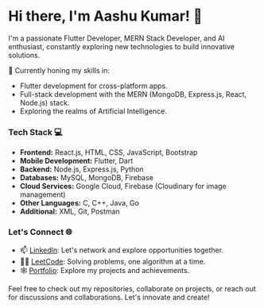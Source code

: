 # Hi there, I'm Aashu Kumar! 👋

I'm a passionate Flutter Developer, MERN Stack Developer, and AI enthusiast, constantly exploring new technologies to build innovative solutions.

🏫 Currently honing my skills in:
- Flutter development for cross-platform apps.
- Full-stack development with the MERN (MongoDB, Express.js, React, Node.js) stack.
- Exploring the realms of Artificial Intelligence.

### Tech Stack 💻
- **Frontend:** React.js, HTML, CSS, JavaScript, Bootstrap
- **Mobile Development:** Flutter, Dart
- **Backend:** Node.js, Express.js, Python
- **Databases:** MySQL, MongoDB, Firebase
- **Cloud Services:** Google Cloud, Firebase (Cloudinary for image management)
- **Other Languages:** C, C++, Java, Go
- **Additional:** XML, Git, Postman

### Let's Connect 🌐
- 📫 [LinkedIn](https://www.linkedin.com/in/aashu-kumar-apr2004/): Let's network and explore opportunities together.
- 🧑‍💻 [LeetCode](https://leetcode.com/aashu_kmr/): Solving problems, one algorithm at a time.
- 🕸️ [Portfolio](https://my-portfolio-kappa-ivory.vercel.app/): Explore my projects and achievements.

Feel free to check out my repositories, collaborate on projects, or reach out for discussions and collaborations. Let's innovate and create!

